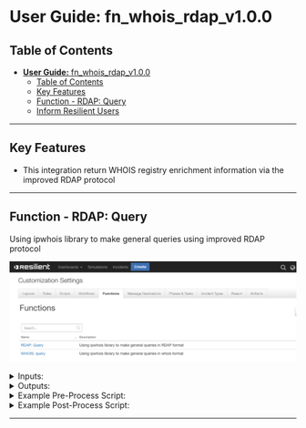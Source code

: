 <!--
  This User README.md is generated by running:
  "resilient-circuits docgen -p fn_whois_rdap --only-user-guide"

  It is best edited using a Text Editor with a Markdown Previewer. VS Code
  is a good example. Checkout https://guides.github.com/features/mastering-markdown/
  for tips on writing with Markdown

  If you make manual edits and run docgen again, a .bak file will be created

  Store any screenshots in the "doc/screenshots" directory and reference them like:
  ![screenshot: screenshot_1](./screenshots/screenshot_1.png)
-->

# **User Guide:** fn_whois_rdap_v1.0.0

## Table of Contents
- [**User Guide:** fn_whois_rdap_v1.0.0](#user-guide-fnwhoisrdapv100)
  - [Table of Contents](#table-of-contents)
  - [Key Features](#key-features)
  - [Function - RDAP: Query](#function---rdap-query)
  - [Inform Resilient Users](#inform-resilient-users)

---

## Key Features
<!--
  List the Key Features of the Integration
-->
* This integration return WHOIS registry enrichment information via the improved RDAP protocol

---

## Function - RDAP: Query
Using ipwhois library to make general queries using improved RDAP protocol

 ![screenshot: fn-rdap-query ](./screenshots/fn-rdap-query.png)

<details><summary>Inputs:</summary>
<p>

| Name | Type | Required | Example | Tooltip |
| ---- | :--: | :------: | ------- | ------- |
| `rdap_depth` | `number` | Yes | `1` | 1 |
| `rdap_query` | `text` | Yes | `ibm.com` | IP or domain name or URL|

</p>
</details>

<details><summary>Outputs:</summary>
<p>

```python
results = {
    # TODO: Copy and paste an example of the Function Output within this code block.
    # To see view the output of a Function, run resilient-circuits in DEBUG mode and invoke the Function. 
    # The Function results will be printed in the logs: "resilient-circuits run --loglevel=DEBUG"
}
```

</p>
</details>

<details><summary>Example Pre-Process Script:</summary>
<p>

```python
inputs.rdap_query = artifact.value
inputs.rdap_depth = 0
```

</p>
</details>

<details><summary>Example Post-Process Script:</summary>
<p>

```python
try:
    des = artifact.description.content
except Exception:
  des = None
dummy ={}
dummy = results["content"]

if des is None:
  note =u"""<div><p>RDAP threat intelligence:\n\n <br> Possible dictonary keys: <br> \n {0} \n\n <br> Associated objects <br> \n {1} \n\n <br> DNS zone: <br> \n {2}<div><p>""".format(dummy.keys(), dummy.get(u'objects'),dummy.get('dns_zone'))
  artifact.description = helper.createRichText(note)
else:
  note = des + u"""<div><p>RDAP threat intelligence:\n\n <br> Possible dictonary keys: <br> \n {0} \n\n <br> Associated objects <br> \n {1} \n\n <br> DNS zone: <br> \n {2}<div><p>""".format(dummy.keys(), dummy.get(u'objects'),dummy.get('dns_zone'))
  artifact.description = helper.createRichText(note)

```

</p>
</details>

---





<!--
## Inform Resilient Users
  Use this section to optionally provide additional information so that Resilient playbook 
  designer can get the maximum benefit of your integration.
-->
